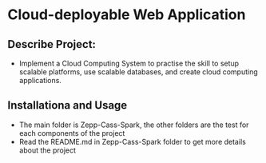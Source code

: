 # Cloud-deployable Web Application

## Describe Project:
* Implement a Cloud Computing System to practise the skill to setup scalable platforms, use scalable databases, and create cloud computing applications.

## Installationa and Usage

* The main folder is Zepp-Cass-Spark, the other folders are the test for each components of the project
* Read the README.md in Zepp-Cass-Spark folder to get more details about the project